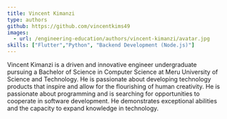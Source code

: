 ```yaml
---
title: Vincent Kimanzi
type: authors
github: https://github.com/vincentkims49
images:
  - url: /engineering-education/authors/vincent-kimanzi/avatar.jpg
skills: ["Flutter","Python", "Backend Development (Node.js)"]
---
```

Vincent Kimanzi is a driven and innovative engineer undergraduate pursuing a Bachelor of Science in Computer Science at Meru University of Science and Technology. He is passionate about developing technology products that inspire and allow for the flourishing of human creativity. He is passionate about programming and is searching for opportunities to cooperate in software development. He demonstrates exceptional abilities and the capacity to expand knowledge in technology.
